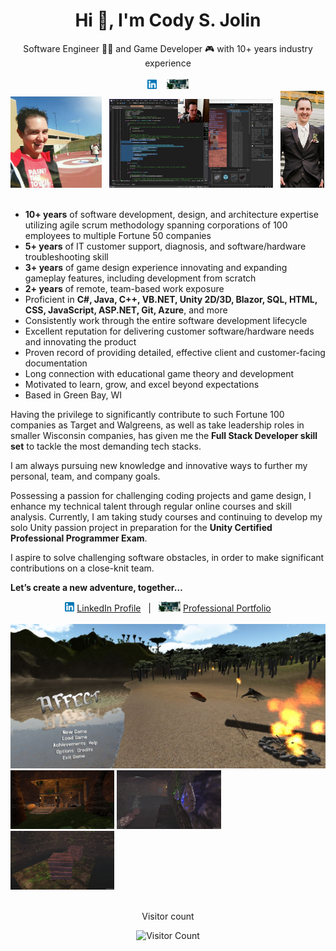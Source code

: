 <!--  **AgentCodyJ/AgentCodyJ** is a ✨ _special_ ✨ repository because its `README.md` (this file) appears on your GitHub profile.  -->

<h1 align="center">Hi 👋, I'm Cody S. Jolin</h1>
<div align="center">Software Engineer 🧑‍💻 and Game Developer 🎮 with 10+ years industry experience
  <br/><br/>
  <a href="https://www.linkedin.com/in/cody-jolin-87882457/" target="_blank" rel="noopener"><img src="https://github.com/AgentCodyJ/AgentCodyJ/blob/main/LinkedIn%20Icon.png" width="3%" alt="LinkedIn Link"></a>
    &nbsp;&nbsp;
  <a href="https://codyjolin.wordpress.com/" target="_blank" rel="noopener"><img src="https://github.com/AgentCodyJ/AgentCodyJ/blob/main/Desktop%20Work%20Environment.png" width="7%" alt="Professional Portfolio Link"></a>
</div>

<div>
  <img src="https://github.com/AgentCodyJ/AgentCodyJ/blob/main/Profile%20Pic.jpg" width="29%" alt="Profile Pic"> &nbsp;
  <img src="https://github.com/AgentCodyJ/AgentCodyJ/blob/main/Crossover%20Unity%20Game%20Developer%20Assessment%20(November%202023).png" width="52%" alt="Crossover Unity Game Developer Assessment (November 2023)"> &nbsp;
  <img src="https://github.com/AgentCodyJ/AgentCodyJ/blob/main/Profile%20Pic%202.jpg" width="14%" alt="Profile Pic #2">
</div>
<br/>

- <b>10+ years</b> of software development, design, and architecture expertise utilizing agile scrum methodology spanning corporations of 100 employees to multiple Fortune 50 companies
- <b>5+ years</b> of IT customer support, diagnosis, and software/hardware troubleshooting skill
- <b>3+ years</b> of game design experience innovating and expanding gameplay features, including development from scratch
- <b>2+ years</b> of remote, team-based work exposure
- Proficient in <b>C#, Java, C++, VB.NET, Unity 2D/3D, Blazor, SQL, HTML, CSS, JavaScript, ASP.NET, Git, Azure</b>, and more
- Consistently work through the entire software development lifecycle
- Excellent reputation for delivering customer software/hardware needs and innovating the product
- Proven record of providing detailed, effective client and customer-facing documentation
- Long connection with educational game theory and development
- Motivated to learn, grow, and excel beyond expectations
- Based in Green Bay, WI

Having the privilege to significantly contribute to such Fortune 100 companies as Target and Walgreens, as well as take leadership roles in smaller Wisconsin companies, has given me the <b>Full Stack Developer skill set</b> to tackle the most demanding tech stacks.

I am always pursuing new knowledge and innovative ways to further my personal, team, and company goals.

Possessing a passion for challenging coding projects and game design, I enhance my technical talent through regular online courses and skill analysis. Currently, I am taking study courses and continuing to develop my solo Unity passion project in preparation for the <b>Unity Certified Professional Programmer Exam</b>.

I aspire to solve challenging software obstacles, in order to make significant contributions on a close-knit team.

<b>Let’s create a new adventure, together…</b>

<div align="center">
  <a href="https://www.linkedin.com/in/cody-jolin-87882457/" target="_blank" rel="noopener"><img src="https://github.com/AgentCodyJ/AgentCodyJ/blob/main/LinkedIn%20Icon.png" width="3%" alt="LinkedIn Link"></a>
    <a href="https://www.linkedin.com/in/cody-jolin-87882457/" target="_blank" rel="noopener">LinkedIn Profile</a>
  &nbsp; | &nbsp;
  <a href="https://codyjolin.wordpress.com/" target="_blank" rel="noopener"><img src="https://github.com/AgentCodyJ/AgentCodyJ/blob/main/Desktop%20Work%20Environment.png" width="7%" alt="Professional Portfolio"></a>
    <a href="https://codyjolin.wordpress.com/" target="_blank" rel="noopener">Professional Portfolio</a>
</div>
<br/>

<img src="https://github.com/AgentCodyJ/AgentCodyJ/blob/main/Affect.jpg" alt="Affect Unity 3D Project">
<div>
  <img src="https://github.com/AgentCodyJ/AgentCodyJ/blob/main/Affect%20-%20Approaching%20Temple.gif" width="33%" alt="Affect Unity 3D Project - Approaching Temple">
  <img src="https://github.com/AgentCodyJ/AgentCodyJ/blob/main/Affect%20-%20Emotional%20Trigger%20Interaction.gif" width="33%" alt="Affect Unity 3D Project - Emotional Trigger Interaction">
  <img src="https://github.com/AgentCodyJ/AgentCodyJ/blob/main/Affect%20-%20Crate%20Stacking.gif" width="33%" alt="Affect Unity 3D Project - Crate Stacking">
</div>
<br/>

<div align="center"> 
  <p>Visitor count</p>
  <img src="https://profile-counter.glitch.me/AgentCodyJ/count.svg" alt="Visitor Count" />
</div>

